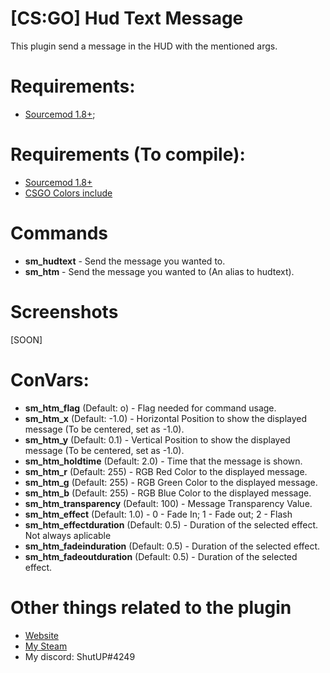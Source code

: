 # [CS:GO] Hud Text Message

This plugin send a message in the HUD with the mentioned args.

# Requirements:

- [Sourcemod 1.8+](https://www.sourcemod.net/);

# Requirements (To compile):

- [Sourcemod 1.8+](https://sourcemod.net)
- [CSGO Colors include](https://github.com/Maxximou5/csgo-playertrails/blob/master/scripting/include/csgocolors.inc)

# Commands

- **sm_hudtext** - Send the message you wanted to.
- **sm_htm** - Send the message you wanted to (An alias to hudtext).

# Screenshots

[SOON]

# ConVars:

- **sm_htm_flag** (Default: o) - Flag needed for command usage.
- **sm_htm_x** (Default: -1.0) - Horizontal Position to show the displayed message (To be centered, set as -1.0).
- **sm_htm_y** (Default: 0.1) - Vertical Position to show the displayed message (To be centered, set as -1.0).
- **sm_htm_holdtime** (Default: 2.0) - Time that the message is shown.
- **sm_htm_r** (Default: 255) - RGB Red Color to the displayed message.
- **sm_htm_g** (Default: 255) - RGB Green Color to the displayed message.
- **sm_htm_b** (Default: 255) - RGB Blue Color to the displayed message.
- **sm_htm_transparency** (Default: 100) - Message Transparency Value.
- **sm_htm_effect** (Default: 1.0) - 0 - Fade In; 1 - Fade out; 2 - Flash
- **sm_htm_effectduration** (Default: 0.5) - Duration of the selected effect. Not always aplicable
- **sm_htm_fadeinduration** (Default: 0.5) - Duration of the selected effect.
- **sm_htm_fadeoutduration** (Default: 0.5) - Duration of the selected effect.

# Other things related to the plugin

- [Website](https://shutap.cf)
- [My Steam](https://steamcommunity.com/id/ShutAP1337)
- My discord: ShutUP#4249